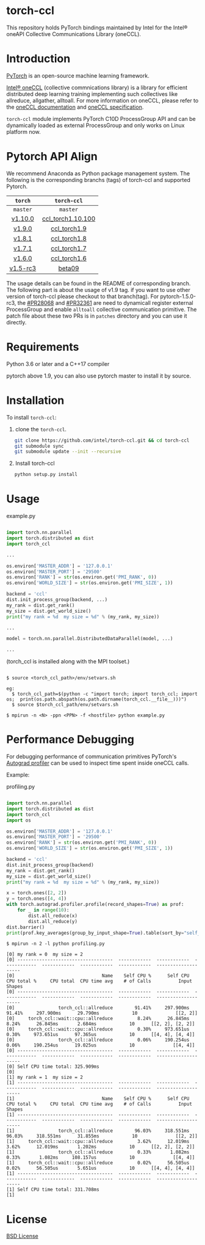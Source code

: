 # torch-ccl

This repository holds PyTorch bindings maintained by Intel for the Intel® oneAPI Collective Communications Library (oneCCL).


# Introduction

[PyTorch](https://github.com/pytorch/pytorch) is an open-source machine learning framework.

[Intel® oneCCL](https://github.com/oneapi-src/oneCCL) (collective commnications library) is a library for efficient distributed deep learning training implementing such collectives like allreduce, allgather, alltoall. For more information on oneCCL, please refer to the [oneCCL documentation](https://spec.oneapi.com/versions/latest/elements/oneCCL/source/index.html) and [oneCCL specification](https://spec.oneapi.com/versions/latest/elements/oneCCL/source/index.html).

`torch-ccl` module implements PyTorch C10D ProcessGroup API and can be dynamically loaded as external ProcessGroup and only works on Linux platform now.

# Pytorch API Align
We recommend Anaconda as Python package management system. The following is the corresponding branchs (tags) of torch-ccl and supported Pytorch.

   | ``torch`` | ``torch-ccl`` |  
   | :-----:| :---: |  
   |  ``master`` |  ``master``  |
   | [v1.10.0](https://github.com/pytorch/pytorch/tree/v1.9.0) |  [ccl_torch1.10.100](https://github.com/intel/torch-ccl/tree/ccl_torch1.10.100)   |
   | [v1.9.0](https://github.com/pytorch/pytorch/tree/v1.9.0) |  [ccl_torch1.9](https://github.com/intel/torch-ccl/tree/ccl_torch1.9)   |
   | [v1.8.1](https://github.com/pytorch/pytorch/tree/v1.8.1) |  [ccl_torch1.8](https://github.com/intel/torch-ccl/tree/ccl_torch1.8)   | 
   | [v1.7.1](https://github.com/pytorch/pytorch/tree/v1.7.1) |  [ccl_torch1.7](https://github.com/intel/torch-ccl/tree/ccl_torch1.7)   | 
   | [v1.6.0](https://github.com/pytorch/pytorch/tree/v1.6.0) |  [ccl_torch1.6](https://github.com/intel/torch-ccl/tree/ccl_torch1.6)   | 
   | [v1.5-rc3](https://github.com/pytorch/pytorch/tree/v1.5.0-rc3) |   [beta09](https://github.com/intel/torch-ccl/tree/beta09)   |

The usage details can be found in the README of corresponding branch. The following part is about the usage of v1.9 tag. if you want to use other version of torch-ccl please checkout to that branch(tag). For pytorch-1.5.0-rc3, the [#PR28068](https://github.com/pytorch/pytorch/pull/28068) and [#PR32361](https://github.com/pytorch/pytorch/pull/32361) are need to dynamicall register external ProcessGroup and enable ``alltoall`` collective communication primitive. The patch file about these two PRs is in ``patches`` directory and you can use it directly. 

# Requirements

Python 3.6 or later and a C++17 compiler

pytorch above 1.9, you can also use pytorch master to install it by source.

# Installation

To install `torch-ccl`:

1. clone the `torch-ccl`.

```bash
   git clone https://github.com/intel/torch-ccl.git && cd torch-ccl 
   git submodule sync 
   git submodule update --init --recursive
```
2. Install torch-ccl

```bash
   python setup.py install
```


# Usage

example.py

```python

import torch.nn.parallel
import torch.distributed as dist
import torch_ccl

...

os.environ['MASTER_ADDR'] = '127.0.0.1'
os.environ['MASTER_PORT'] = '29500'
os.environ['RANK'] = str(os.environ.get('PMI_RANK', 0))
os.environ['WORLD_SIZE'] = str(os.environ.get('PMI_SIZE', 1))

backend = 'ccl'
dist.init_process_group(backend, ...)
my_rank = dist.get_rank()
my_size = dist.get_world_size()
print("my rank = %d  my size = %d" % (my_rank, my_size))

...

model = torch.nn.parallel.DistributedDataParallel(model, ...)

...
```
(torch_ccl is installed along with the MPI toolset.)
```

$ source <torch_ccl_path>/env/setvars.sh

eg:
  $ torch_ccl_path=$(python -c "import torch; import torch_ccl; import os;  print(os.path.abspath(os.path.dirname(torch_ccl.__file__)))")
  $ source $torch_ccl_path/env/setvars.sh

$ mpirun -n <N> -ppn <PPN> -f <hostfile> python example.py
```


# Performance Debugging

For debugging performance of communication primitives PyTorch's [Autograd profiler](https://pytorch.org/docs/stable/autograd.html#profiler)
can be used to inspect time spent inside oneCCL calls.

Example:

profiling.py

```python

import torch.nn.parallel
import torch.distributed as dist
import torch_ccl
import os

os.environ['MASTER_ADDR'] = '127.0.0.1'
os.environ['MASTER_PORT'] = '29500'
os.environ['RANK'] = str(os.environ.get('PMI_RANK', 0))
os.environ['WORLD_SIZE'] = str(os.environ.get('PMI_SIZE', 1))

backend = 'ccl'
dist.init_process_group(backend)
my_rank = dist.get_rank()
my_size = dist.get_world_size()
print("my rank = %d  my size = %d" % (my_rank, my_size))

x = torch.ones([2, 2])
y = torch.ones([4, 4])
with torch.autograd.profiler.profile(record_shapes=True) as prof:
    for _ in range(10):
        dist.all_reduce(x)
        dist.all_reduce(y)
dist.barrier()
print(prof.key_averages(group_by_input_shape=True).table(sort_by="self_cpu_time_total"))

```

```
$ mpirun -n 2 -l python profiling.py
```

```
[0] my rank = 0  my size = 2
[0] -----------------------------------  ------------  ------------  ------------  ------------  ------------  ------------  --------------------  
[0]                                Name    Self CPU %      Self CPU   CPU total %     CPU total  CPU time avg    # of Calls          Input Shapes  
[0] -----------------------------------  ------------  ------------  ------------  ------------  ------------  ------------  --------------------  
[0]                torch_ccl::allreduce        91.41%     297.900ms        91.41%     297.900ms      29.790ms            10              [[2, 2]]  
[0]     torch_ccl::wait::cpu::allreduce         8.24%      26.845ms         8.24%      26.845ms       2.684ms            10      [[2, 2], [2, 2]]  
[0]     torch_ccl::wait::cpu::allreduce         0.30%     973.651us         0.30%     973.651us      97.365us            10      [[4, 4], [4, 4]]  
[0]                torch_ccl::allreduce         0.06%     190.254us         0.06%     190.254us      19.025us            10              [[4, 4]]  
[0] -----------------------------------  ------------  ------------  ------------  ------------  ------------  ------------  --------------------  
[0] Self CPU time total: 325.909ms
[0] 
[1] my rank = 1  my size = 2
[1] -----------------------------------  ------------  ------------  ------------  ------------  ------------  ------------  --------------------  
[1]                                Name    Self CPU %      Self CPU   CPU total %     CPU total  CPU time avg    # of Calls          Input Shapes  
[1] -----------------------------------  ------------  ------------  ------------  ------------  ------------  ------------  --------------------  
[1]                torch_ccl::allreduce        96.03%     318.551ms        96.03%     318.551ms      31.855ms            10              [[2, 2]]  
[1]     torch_ccl::wait::cpu::allreduce         3.62%      12.019ms         3.62%      12.019ms       1.202ms            10      [[2, 2], [2, 2]]  
[1]                torch_ccl::allreduce         0.33%       1.082ms         0.33%       1.082ms     108.157us            10              [[4, 4]]  
[1]     torch_ccl::wait::cpu::allreduce         0.02%      56.505us         0.02%      56.505us       5.651us            10      [[4, 4], [4, 4]]  
[1] -----------------------------------  ------------  ------------  ------------  ------------  ------------  ------------  --------------------  
[1] Self CPU time total: 331.708ms
[1] 

```


# License
[BSD License](https://github.com/intel/torch-ccl/blob/master/LICENSE)
